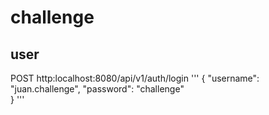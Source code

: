# challenge
## user

POST http:localhost:8080/api/v1/auth/login
'''
{
   "username": "juan.challenge",
   "password": "challenge"  
}
'''

